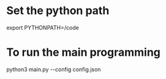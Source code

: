 # Set the python path
export PYTHONPATH=/code

# To run the main programming
python3 main.py --config config.json
